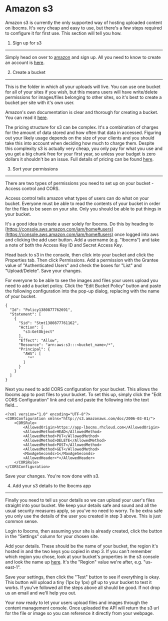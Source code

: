 Amazon s3
========

Amazon s3 is currently the only supported way of hosting uploaded content on lbocms. It's very cheap and easy to use, but there's a few steps required to configure it for first use. This section will tell you how.

1. Sign up for s3
-----------------

Simply head on over to [amazon](http://aws.amazon.com/s3) and sign up. All you need to know to create an account is [here](http://docs.aws.amazon.com/AmazonS3/latest/gsg/SigningUpforS3.html).

2. Create a bucket
------------------

This is the folder in which all your uploads will live. You can use one bucket for all of your sites if you wish, but this means users will have write/delete permissions for images/files belonging to other sites, so it's best to create a bucket per site with it's own user.

Amazon's own documentation is clear and thorough for creating a bucket. You can read it [here](http://docs.aws.amazon.com/AmazonS3/latest/gsg/CreatingABucket.html).

The pricing structure for s3 can be complex. It's a combination of charges for the amount of data stored and how often that data in accessed. Figuring out your likely usage depends on the size of your clients and you should take this into account when deciding how much to charge them. Despite this complexity s3 is actually very cheap, you only pay for what you use and you get a big chunk free for your first year, so unless your budget is zero dollars it shouldn't be an issue. Full details of pricing can be found [here](http://aws.amazon.com/s3/pricing/).

3. Sort your permissions
------------------------

There are two types of permissions you need to set up on your bucket - Access control and CORS.

Access control tells amazon what types of users can do what on your bucket. Everyone must be able to read the contents of your bucket in order for the files to be seen on your site. Only you should be able to put things in your bucket.

It's a good idea to create a user solely for lbocms. Do this by heading to [https://console.aws.amazon.com/iam/home#users](https://console.aws.amazon.com/iam/home#users) once logged into aws and clicking the add user button. Add a username (e.g. "lbocms") and take a note of both the Access Key ID and Secret Access Key.

Head back to s3 in the console, then click into your bucket and click the Properties tab. Then click Permissions. Add a permission with the Grantee value of "Authenticated Users" and check the boxes for "List" and "Upload/Delete". Save your changes.

For everyone to be able to see the images and files your users upload you need to add a bucket policy. Click the "Edit Bucket Policy" button and paste the following configuration into the pop-up dialog, replacing <bucket> with the name of your bucket.

    {
      "Id": "Policy1380877762691",
      "Statement": [
        {
          "Sid": "Stmt1380877761162",
          "Action": [
            "s3:GetObject"
          ],
          "Effect": "Allow",
          "Resource": "arn:aws:s3:::<bucket_name>/*",
          "Principal": {
            "AWS": [
              "*"
            ]
          }
        }
      ]
    }

Next you need to add CORS configuration for your bucket. This allows the lbocms app to post files to your bucket. To set this up, simply click the "Edit CORS Configuration" link and cut and paste the following into the text field...

    <?xml version="1.0" encoding="UTF-8"?>
    <CORSConfiguration xmlns="http://s3.amazonaws.com/doc/2006-03-01/">
        <CORSRule>
            <AllowedOrigin>https://app-lbocms.rhcloud.com</AllowedOrigin>
            <AllowedMethod>HEAD</AllowedMethod>
            <AllowedMethod>PUT</AllowedMethod>
            <AllowedMethod>DELETE</AllowedMethod>
            <AllowedMethod>POST</AllowedMethod>
            <AllowedMethod>GET</AllowedMethod>
            <MaxAgeSeconds>1</MaxAgeSeconds>
            <AllowedHeader>*</AllowedHeader>
        </CORSRule>
    </CORSConfiguration>

Save your changes. You're now done with s3.

4. Add your s3 details to the lbocms app
----------------------------------------

Finally you need to tell us your details so we can upload your user's files straight into your bucket. We keep your details safe and sound and all the usual security measures apply, so you've no need to worry. To be extra safe you only use the details of the user you created in step 3 above. This is just common sense.

Login to lbocms, then assuming your site is already created, click the button in the "Settings" column for your chosen site.

Add your details. These should be the name of your bucket, the region it's hosted in and the two keys you copied in step 3. If you can't remember which region you chose, look at your bucket's properties in the s3 console and look the name up [here](http://docs.aws.amazon.com/general/latest/gr/rande.html#s3_region). It's the "Region" value we're after, e.g. "us-east-1".

Save your settings, then click the "Test" button to see if everything is okay. This button will upload a tiny (1px by 1px) gif up to your bucket to test it works. If you've followed all the steps above all should be good. If not drop us an email and we'll help you out.

Your now ready to let your users upload files and images through the content management console. Once uploaded the API will return the s3 url for the file or image so you can reference it directly from your webpage.
